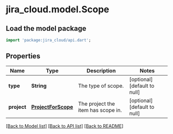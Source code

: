 # jira_cloud.model.Scope

## Load the model package
```dart
import 'package:jira_cloud/api.dart';
```

## Properties
Name | Type | Description | Notes
------------ | ------------- | ------------- | -------------
**type** | **String** | The type of scope. | [optional] [default to null]
**project** | [**ProjectForScope**](ProjectForScope.md) | The project the item has scope in. | [optional] [default to null]

[[Back to Model list]](../README.md#documentation-for-models) [[Back to API list]](../README.md#documentation-for-api-endpoints) [[Back to README]](../README.md)



